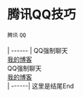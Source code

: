 # 腾讯QQ技巧
`腾讯` `QQ`<br><br>
| ------ | 
QQ强制聊天<br>
[我的博客](http://blog.csdn.net/guodongxiaren)<br>
QQ强制聊天<br>
[我的博客](http://blog.csdn.net/guodongxiaren)<br>
| ------|
这里是结尾End
